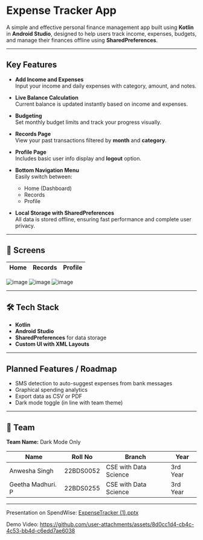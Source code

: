 # Expense Tracker App

A simple and effective personal finance management app built using **Kotlin** in **Android Studio**, designed to help users track income, expenses, budgets, and manage their finances offline using **SharedPreferences**.

---

## Key Features

- **Add Income and Expenses**  
  Input your income and daily expenses with category, amount, and notes.

- **Live Balance Calculation**  
  Current balance is updated instantly based on income and expenses.

- **Budgeting**  
  Set monthly budget limits and track your progress visually.

- **Records Page**  
  View your past transactions filtered by **month** and **category**.

- **Profile Page**  
  Includes basic user info display and **logout** option.

- **Bottom Navigation Menu**  
  Easily switch between:
  - Home (Dashboard)
  - Records
  - Profile

- **Local Storage with SharedPreferences**  
  All data is stored offline, ensuring fast performance and complete user privacy.

---

## 📲 Screens

| Home | Records | Profile |
|------|---------|---------|
![image](https://github.com/user-attachments/assets/efb0f8f9-57dd-4add-8c8b-eda58213df69)
![image](https://github.com/user-attachments/assets/22682c4c-965d-42b6-83fb-d4d777642aa4)
![image](https://github.com/user-attachments/assets/585f7bed-d62c-4e6f-b9c4-3955156ab853)

---

## 🛠️ Tech Stack

- **Kotlin**
- **Android Studio**
- **SharedPreferences** for data storage
- **Custom UI with XML Layouts**

---

## Planned Features / Roadmap

- SMS detection to auto-suggest expenses from bank messages  
- Graphical spending analytics  
- Export data as CSV or PDF  
- Dark mode toggle (in line with team theme)

---

## 👥 Team

**Team Name:** Dark Mode Only

| Name               | Roll No     | Branch                  | Year     |
|--------------------|-------------|--------------------------|----------|
| Anwesha Singh       | 22BDS0052   | CSE with Data Science    | 3rd Year |
| Geetha Madhuri. P   | 22BDS0255   | CSE with Data Science    | 3rd Year |

---

Presentation on SpendWise:
[ExpenseTracker (1).pptx](https://github.com/user-attachments/files/20839715/ExpenseTracker.1.pptx)

Demo Video:
https://github.com/user-attachments/assets/8d0cc1d4-cb4c-4c53-bb4d-c6edd7ae6038



